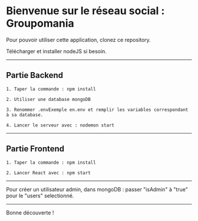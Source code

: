 <h1>Bienvenue sur le réseau social : Groupomania</h1>

Pour pouvoir utiliser cette application, clonez ce repository.

Télécharger et installer nodeJS si besoin.

---

<h2>Partie Backend</h2>

	1. Taper la commande : npm install

	2. Utiliser une database mongoDB
	
	3. Renommer .envExemple en.env et remplir les variables correspondant à sa database.

	4. Lancer le serveur avec : nodemon start

---

<h2>Partie Frontend</h2>

	1. Taper la commande : npm install

	2. Lancer React avec : npm start

---

Pour créer un utilisateur admin, dans mongoDB : passer "isAdmin" à "true" pour le "users" selectionné.

---

Bonne découverte ! 